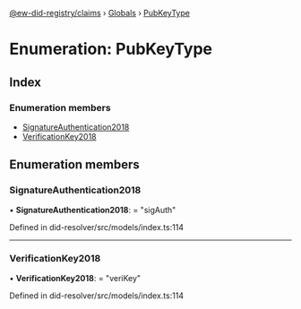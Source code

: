 [@ew-did-registry/claims](../README.md) › [Globals](../globals.md) › [PubKeyType](pubkeytype.md)

# Enumeration: PubKeyType

## Index

### Enumeration members

* [SignatureAuthentication2018](pubkeytype.md#signatureauthentication2018)
* [VerificationKey2018](pubkeytype.md#verificationkey2018)

## Enumeration members

###  SignatureAuthentication2018

• **SignatureAuthentication2018**: = "sigAuth"

Defined in did-resolver/src/models/index.ts:114

___

###  VerificationKey2018

• **VerificationKey2018**: = "veriKey"

Defined in did-resolver/src/models/index.ts:114
